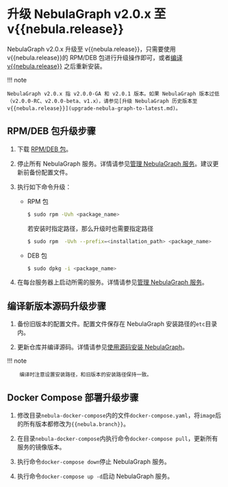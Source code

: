 # 升级 NebulaGraph v2.0.x 至 v{{nebula.release}}

NebulaGraph v2.0.x 升级至 v{{nebula.release}}，只需要使用 v{{nebula.release}}的 RPM/DEB 包进行升级操作即可，或者[编译 v{{nebula.release}}](../2.compile-and-install-nebula-graph/1.install-nebula-graph-by-compiling-the-source-code.md) 之后重新安装。

!!! note

    NebulaGraph v2.0.x 指 v2.0.0-GA 和 v2.0.1 版本。如果 NebulaGraph 版本过低（v2.0.0-RC、v2.0.0-beta、v1.x），请参见[升级 NebulaGraph 历史版本至 v{{nebula.release}}](upgrade-nebula-graph-to-latest.md)。

## RPM/DEB 包升级步骤

1. 下载 [RPM/DEB 包](https://github.com/vesoft-inc/nebula-graph/releases/tag/v{{nebula.release}})。

2. 停止所有 NebulaGraph 服务。详情请参见[管理 NebulaGraph 服务](../../2.quick-start/5.start-stop-service.md)。建议更新前备份配置文件。

3. 执行如下命令升级：

   - RPM 包

      ```bash
      $ sudo rpm -Uvh <package_name>
      ```
      
      若安装时指定路径，那么升级时也需要指定路径
      
      ```bash
      $ sudo rpm  -Uvh --prefix=<installation_path> <package_name> 
      ```
   - DEB 包

      ```bash
      $ sudo dpkg -i <package_name>
      ```

4. 在每台服务器上启动所需的服务。详情请参见[管理 NebulaGraph 服务](../../2.quick-start/5.start-stop-service.md#_1)。

## 编译新版本源码升级步骤

1. 备份旧版本的配置文件。配置文件保存在 NebulaGraph 安装路径的`etc`目录内。

2. 更新仓库并编译源码。详情请参见[使用源码安装 NebulaGraph](../2.compile-and-install-nebula-graph/1.install-nebula-graph-by-compiling-the-source-code.md)。

  !!! note

        编译时注意设置安装路径，和旧版本的安装路径保持一致。

## Docker Compose 部署升级步骤

1. 修改目录`nebula-docker-compose`内的文件`docker-compose.yaml`，将`image`后的所有版本都修改为`{{nebula.branch}}`。

2. 在目录`nebula-docker-compose`内执行命令`docker-compose pull`，更新所有服务的镜像版本。
 
3. 执行命令`docker-compose down`停止 NebulaGraph 服务。

4. 执行命令`docker-compose up -d`启动 NebulaGraph 服务。
